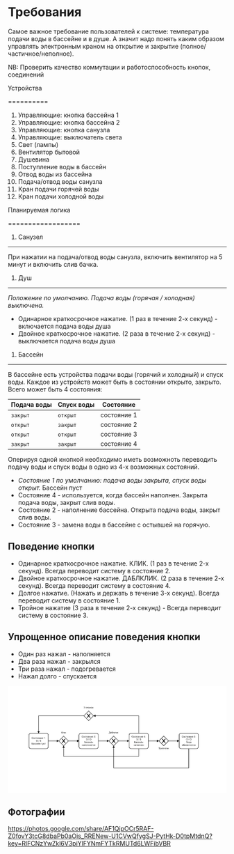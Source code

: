 Требования
==========

Самое важное требование пользователей к системе: температура подачи воды в бассейне и в душе. А значит надо понять каким образом управлять электронным краном на открытие и закрытие (полное/частичное/неполное).

NB: Проверить качество коммутации и работоспособность кнопок, соединений

Устройства

==========

1. Управляющие: кнопка бассейна 1
2. Управляющие: кнопка бассейна 2
3. Управляющие: кнопка санузла
4. Управляющие: выключатель света
5. Свет (лампы)
6. Вентилятор бытовой
7. Душевина
8. Поступление воды в бассейн
9. Отвод воды из бассейна
10. Подача/отвод воды санузла
11. Кран подачи горячей воды
12. Кран подачи холодной воды

Планируемая логика

==================

1. Санузел
  
-----------

При нажатии на подача/отвод воды санузла, включить вентилятор на 5 минут и включить слив бачка.

1. Душ

-----------

*Положение по умолчанию. Подача воды (горячая / холодная) выключена.*

* Одинарное краткосрочное нажатие. (1 раз в течение 2-х секунд) - включается подача воды душа
* Двойное краткосрочное нажатие. (2 раза в течение 2-х секунд) - выключается подача воды душа

1. Бассейн

-----------

В бассейне есть устройства подачи воды (горячий и холодный) и спуск воды. Каждое из устройств может быть в состоянии открыто, закрыто. Всего может быть 4 состояния:

Подача воды | Спуск воды | Состояние
--- | --- | ---
`закрыт` | `открыт` | состояние 1
`открыт` | `закрыт` | состояние 2
`открыт` | `открыт` | состояние 3
`закрыт` | `закрыт` | состояние 4

Оперируя одной кнопкой необходимо иметь возможноть переводить подачу воды и спуск воды в одно из 4-х возможных состояний.

* *Состояние 1 по умолчанию: подача воды закрыта, спуск воды открыт.* Бассейн пуст
* Состояние 4 - используется, когда бассейн наполнен. Закрыта подача воды, закрыт слив воды.
* Состояние 2 - наполнение бассейна. Открыта подача воды, закрыт слив воды.
* Состояние 3 - замена воды в бассейне с остывшей на горячую.

Поведение кнопки
----------------

* Одинарное краткосрочное нажатие. КЛИК. (1 раз в течение 2-х секунд). Всегда переводит систему в состояние 2.
* Двойное краткосрочное нажатие. ДАБЛКЛИК. (2 раза в течение 2-х секунд). Всегда переводит систему в состояние 4.
* Долгое нажатие. (Нажать и держать в течение 3-х секунд). Всегда переводит систему в состояние 1.
* Тройное нажатие (3 раза в течение 2-х секунд) - Всегда переводит систему в состояние 3.

Упрощенное описание поведения кнопки
------------------------------------

* Один раз нажал - наполняется
* Два раза нажал - закрылся
* Три раза нажал - подогревается
* Нажал долго - спускается

![alt-состояния бассейна][pool]
 
Фотографии
-----------------

https://photos.google.com/share/AF1QipOCr5RAF-Z0fovY3tcG8dbaPb0aOis_RRENew-U1CVwQfygSJ-PytHk-D0tpMtdnQ?key=RlFCNzYwZkl6V3piYlFYNmFYTkRMUTd6LWFibVBR

[pool]: https://github.com/metanoaid/pool/blob/main/pool_simple.png "Упрощенное состояние бассейна"
